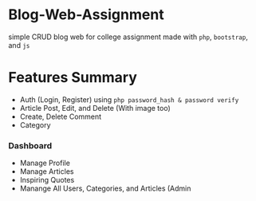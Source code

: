 # Blog-Web-Assignment
simple CRUD blog web for college assignment
made with `php`, `bootstrap`, and `js`

# Features Summary
- Auth (Login, Register) using `php password_hash & password verify`
- Article Post, Edit, and Delete (With image too)
- Create, Delete Comment
- Category
### Dashboard
- Manage Profile
- Manage Articles
- Inspiring Quotes
- Manange All Users, Categories, and Articles (Admin


